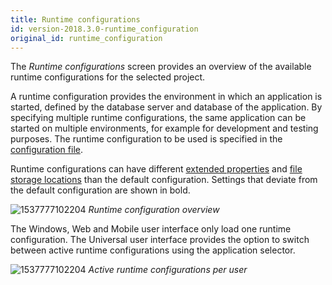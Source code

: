 ```yaml
---
title: Runtime configurations
id: version-2018.3.0-runtime_configuration
original_id: runtime_configuration
---
```


The *Runtime configurations* screen provides an overview of the available runtime configurations for the selected project.

A runtime configuration provides the environment in which an application is started, defined by the database server and database of the application. By specifying multiple runtime configurations, the same application can be started on multiple environments, for example for development and testing purposes. The runtime configuration to be used is specified in the [configuration file](configuration_file).

Runtime configurations can have different [extended properties](extended_properties) and [file storage locations](../kb/file_storage) than the default configuration. Settings that deviate from the default configuration are shown in bold.

![1537777102204](assets/sf/1537777102204.png)
*Runtime configuration overview*

The Windows, Web and Mobile user interface only load one runtime configuration. The Universal user interface provides the option to switch between active runtime configurations using the application selector.

![1537777102204](assets/sf/user_runtime_configurations.png)
*Active runtime configurations per user*